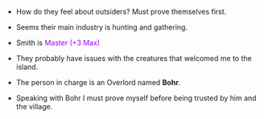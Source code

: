 - How do they feel about outsiders? Must prove themselves first.

- Seems their main industry is hunting and gathering.

- Smith is <font color="#A100F2">Master (+3 Max)</font>

- They probably have issues with the creatures that welcomed me to the island.

- The person in charge is an Overlord named **Bohr**.

- Speaking with Bohr I must prove myself before being trusted by him and the village. 

